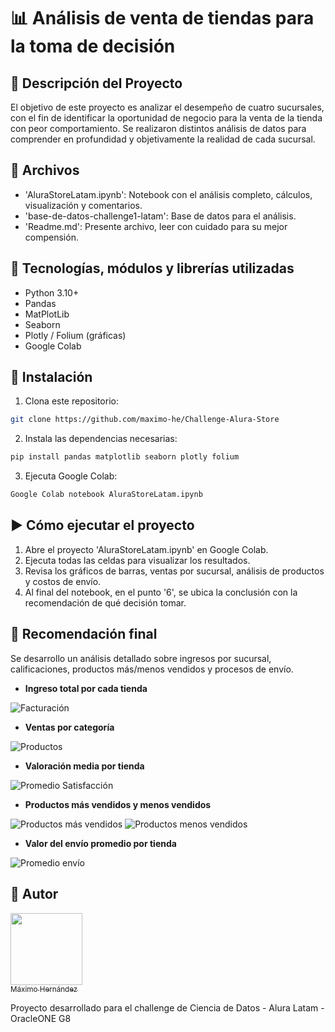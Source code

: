 # :bar_chart: Análisis de venta de tiendas para la toma de decisión

## :pushpin: Descripción del Proyecto

  El objetivo de este proyecto es analizar el desempeño de cuatro sucursales, 
  con el fin de identificar la oportunidad de negocio para la venta de la tienda
  con peor comportamiento. Se realizaron distintos análisis de datos para comprender
  en profundidad y objetivamente la realidad de cada sucursal.

## :file_folder: Archivos

- 'AluraStoreLatam.ipynb': Notebook con el análisis completo, cálculos, visualización y comentarios.
- 'base-de-datos-challenge1-latam': Base de datos para el análisis.
- 'Readme.md': Presente archivo, leer con cuidado para su mejor compensión.

## :wrench: Tecnologías, módulos y librerías utilizadas

- Python 3.10+
- Pandas
- MatPlotLib
- Seaborn
- Plotly / Folium (gráficas)
- Google Colab

## :link: Instalación

1. Clona este repositorio:
```bash
git clone https://github.com/maximo-he/Challenge-Alura-Store
```

2. Instala las dependencias necesarias:
```bash
pip install pandas matplotlib seaborn plotly folium
```

3. Ejecuta Google Colab:
```bash
Google Colab notebook AluraStoreLatam.ipynb
```

## :arrow_forward: Cómo ejecutar el proyecto

1. Abre el proyecto 'AluraStoreLatam.ipynb' en Google Colab.
2. Ejecuta todas las celdas para visualizar los resultados.
3. Revisa los gráficos de barras, ventas por sucursal, análisis de productos y costos de envío.
4. Al final del notebook, en el punto '6', se ubica la conclusión con la recomendación de qué decisión tomar.

## :memo: Recomendación final

Se desarrollo un análisis detallado sobre ingresos por sucursal, calificaciones, 
productos más/menos vendidos y procesos de envío.

* **Ingreso total por cada tienda**

![Facturación](https://github.com/user-attachments/assets/225615c5-d0f3-47ee-aa5f-71ea944a49c5)

* **Ventas por categoría**

![Productos](https://github.com/user-attachments/assets/46bdf90f-747d-4dc8-99a8-3e4fad7ef32c)

* **Valoración media por tienda**

![Promedio Satisfacción](https://github.com/user-attachments/assets/4dd5dce0-397f-4726-a5bc-b763c1e75cad)

* **Productos más vendidos y menos vendidos**

![Productos más vendidos](https://github.com/user-attachments/assets/c269a872-38a6-492c-b8f8-e8685ebd49dc)
![Productos menos vendidos](https://github.com/user-attachments/assets/318a3f29-7380-456f-a240-baf9be4e0d41)

* **Valor del envío promedio por tienda**

![Promedio envío](https://github.com/user-attachments/assets/64b16288-389b-4289-9e50-a102e1db9cc2)

## :bow: Autor

[<img src="https://github.com/user-attachments/assets/6d896183-be6e-4466-8d13-e4a21cad671b" width=115><br><sub>Máximo Hernández</sub>](https://github.com/maximo-he)

Proyecto desarrollado para el challenge de Ciencia de Datos - Alura Latam - OracleONE G8
